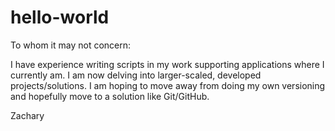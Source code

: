 # hello-world

To whom it may not concern:

I have experience writing scripts in my work supporting applications where I currently am. I am now delving into larger-scaled, developed projects/solutions.  I am hoping to move away from doing my own versioning and hopefully move to a solution like Git/GitHub.

Zachary
